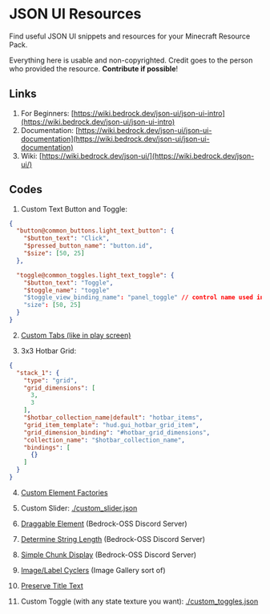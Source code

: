 # JSON UI Resources

Find useful JSON UI snippets and resources for your Minecraft Resource Pack.

Everything here is usable and non-copyrighted. Credit goes to the person who provided the resource. **Contribute if possible**!

## Links

1. For Beginners: [https://wiki.bedrock.dev/json-ui/json-ui-intro](https://wiki.bedrock.dev/json-ui/json-ui-intro)
2. Documentation: [https://wiki.bedrock.dev/json-ui/json-ui-documentation](https://wiki.bedrock.dev/json-ui/json-ui-documentation)
3. Wiki: [https://wiki.bedrock.dev/json-ui/](https://wiki.bedrock.dev/json-ui/)

## Codes

1. Custom Text Button and Toggle:
```json
{
  "button@common_buttons.light_text_button": {
    "$button_text": "Click",
    "$pressed_button_name": "button.id",
    "$size": [50, 25]
  },

  "toggle@common_toggles.light_text_toggle": {
    "$button_text": "Toggle",
    "$toggle_name": "toggle"
    "$toggle_view_binding_name": "panel_toggle" // control name used in bindings
    "size": [50, 25]
  }
}
```

2. [Custom Tabs (like in play screen)](https://discord.com/channels/523663022053392405/1279568076404293652/1279778678687010839)

3. 3x3 Hotbar Grid:
```json
{
  "stack_1": {
    "type": "grid",
    "grid_dimensions": [
      3,
      3
    ],
    "$hotbar_collection_name|default": "hotbar_items",
    "grid_item_template": "hud.gui_hotbar_grid_item",
    "grid_dimension_binding": "#hotbar_grid_dimensions",
    "collection_name": "$hotbar_collection_name",
    "bindings": [
      {}
    ]
  }
}
```

4. [Custom Element Factories](https://discord.com/channels/523663022053392405/868073903703093259/994365337401315498)

5. Custom Slider: [./custom_slider.json](https://github.com/LeGend077/json-ui-resources/blob/main/custom_slider.json)

6. [Draggable Element](https://discord.com/channels/494194063730278411/1129449905388269647) (Bedrock-OSS Discord Server)

7. [Determine String Length](https://discord.com/channels/494194063730278411/1164751772208865301) (Bedrock-OSS Discord Server)

8. [Simple Chunk Display](https://discord.com/channels/494194063730278411/1115457940472746014) (Bedrock-OSS Discord Server)

9. [Image/Label Cyclers](https://discord.com/channels/494194063730278411/1090928017431339071) (Image Gallery sort of)

10. [Preserve Title Text](https://wiki.bedrock.dev/json-ui/preserve-title-texts)

11. Custom Toggle (with any state texture you want): [./custom_toggles.json](https://github.com/LeGend077/json-ui-resources/blob/main/custom_toggle.json)

